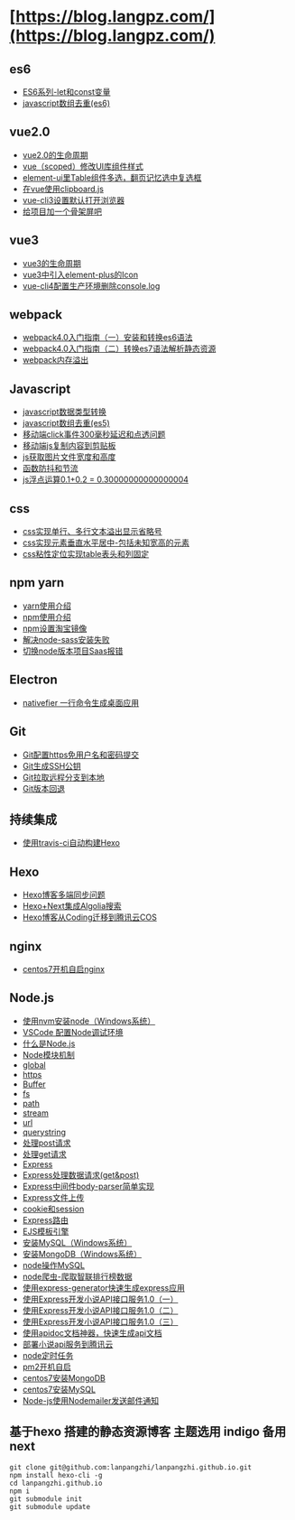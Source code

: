 # [https://blog.langpz.com/](https://blog.langpz.com/)

## es6
- [ES6系列-let和const变量](https://blog.langpz.com/ES6%E7%B3%BB%E5%88%97-let%E5%92%8Cconst%E5%8F%98%E9%87%8F.html)
- [javascript数组去重(es6)](https://blog.langpz.com/javascript%E6%95%B0%E7%BB%84%E5%8E%BB%E9%87%8D-ES6%E7%89%88.html)

## vue2.0
- [vue2.0的生命周期](https://blog.langpz.com/vue的生命周期.html)
- [vue（scoped）修改UI库组件样式](https://blog.langpz.com/vue修改UI库组件样式.html)
- [element-ui里Table组件多选，翻页记忆选中复选框](https://blog.langpz.com/element-ui里Table组件多选，翻页记忆选中复选框.html)
- [在vue使用clipboard.js](https://blog.langpz.com/在vue使用clipboard-js.html)
- [vue-cli3设置默认打开浏览器](https://blog.langpz.com/vue-cli3%E8%AE%BE%E7%BD%AE%E9%BB%98%E8%AE%A4%E6%89%93%E5%BC%80%E6%B5%8F%E8%A7%88%E5%99%A8.html)
- [给项目加一个骨架屏吧](https://blog.langpz.com/%E7%BB%99%E9%A1%B9%E7%9B%AE%E5%8A%A0%E4%B8%80%E4%B8%AA%E9%AA%A8%E6%9E%B6%E5%B1%8F%E5%90%A7.html)

## vue3
- [vue3的生命周期](https://blog.langpz.com/vue3的生命周期.html)
- [vue3中引入element-plus的Icon](https://blog.langpz.com/vue3中引入element-plus的Icon.html)
- [vue-cli4配置生产环境删除console.log](https://blog.langpz.com/vue-cli4配置生产环境删除console-log.html)

## webpack
- [webpack4.0入门指南（一）安装和转换es6语法](https://blog.langpz.com/webpack%E5%85%A5%E9%97%A8%E6%8C%87%E5%8D%97.html)
- [webpack4.0入门指南（二）转换es7语法解析静态资源](https://blog.langpz.com/webpack4-0%E5%85%A5%E9%97%A8%E6%8C%87%E5%8D%97%EF%BC%88%E4%BA%8C%EF%BC%89%E8%BD%AC%E6%8D%A2es7%E8%AF%AD%E6%B3%95%E8%A7%A3%E6%9E%90%E9%9D%99%E6%80%81%E8%B5%84%E6%BA%90.html)
- [webpack内存溢出](https://blog.langpz.com/webpack内存溢出.html)

## Javascript
- [javascript数据类型转换](https://blog.langpz.com/javascript%E6%95%B0%E6%8D%AE%E7%B1%BB%E5%9E%8B%E8%BD%AC%E6%8D%A2.html)
- [javascript数组去重(es5)](https://blog.langpz.com/javascript%E6%95%B0%E7%BB%84%E5%8E%BB%E9%87%8D.html)
- [移动端click事件300毫秒延迟和点透问题](https://blog.langpz.com/%E8%A7%A3%E5%86%B3%E7%A7%BB%E5%8A%A8%E7%AB%AFclick%E4%BA%8B%E4%BB%B6300%E6%AF%AB%E7%A7%92%E5%BB%B6%E8%BF%9F%E5%92%8C%E7%82%B9%E9%80%8F%E9%97%AE%E9%A2%98.html)
- [移动端js复制内容到剪贴板](https://blog.langpz.com/移动端js复制内容到剪贴板.html)
- [js获取图片文件宽度和高度](https://blog.langpz.com/js获取图片文件宽度和高度.html)
- [函数防抖和节流](https://blog.langpz.com/js函数防抖和节流的区别和代码实现.html)
- [js浮点运算0.1+0.2 = 0.30000000000000004](https://blog.langpz.com/js浮点运算0-1-0-2-0-30000000000000004.html)

## css
- [css实现单行、多行文本溢出显示省略号](https://blog.langpz.com/css%E5%AE%9E%E7%8E%B0%E5%8D%95%E8%A1%8C%E3%80%81%E5%A4%9A%E8%A1%8C%E6%96%87%E6%9C%AC%E6%BA%A2%E5%87%BA%E6%98%BE%E7%A4%BA%E7%9C%81%E7%95%A5%E5%8F%B7.html)
- [css实现元素垂直水平居中-包括未知宽高的元素](https://blog.langpz.com/css%E5%AE%9E%E7%8E%B0%E5%85%83%E7%B4%A0%E5%9E%82%E7%9B%B4%E5%B1%85%E4%B8%AD-%E5%8C%85%E6%8B%AC%E6%9C%AA%E7%9F%A5%E5%AE%BD%E9%AB%98%E7%9A%84%E5%85%83%E7%B4%A0.html)
- [css粘性定位实现table表头和列固定](https://blog.langpz.com/css%E5%AE%9E%E7%8E%B0table%E8%A1%A8%E5%A4%B4%E5%92%8C%E5%88%97%E5%9B%BA%E5%AE%9A.html)

## npm yarn
- [yarn使用介绍](https://blog.langpz.com/yarn%E4%BD%BF%E7%94%A8%E4%BB%8B%E7%BB%8D.html)
- [npm使用介绍](https://blog.langpz.com/npm%E4%BD%BF%E7%94%A8%E4%BB%8B%E7%BB%8D.html)
- [npm设置淘宝镜像](https://blog.langpz.com/npm%E8%AE%BE%E7%BD%AE%E6%B7%98%E5%AE%9D%E9%95%9C%E5%83%8F.html)
- [解决node-sass安装失败](https://blog.langpz.com/%E8%A7%A3%E5%86%B3node-sass%E5%AE%89%E8%A3%85%E5%A4%B1%E8%B4%A5.html)
- [切换node版本项目Saas报错](https://blog.langpz.com/%E5%88%87%E6%8D%A2node%E7%89%88%E6%9C%AC%E9%A1%B9%E7%9B%AESaas%E6%8A%A5%E9%94%99.html)
## Electron
- [nativefier 一行命令生成桌面应用](https://blog.langpz.com/nativefier-%E4%B8%80%E8%A1%8C%E5%91%BD%E4%BB%A4%E7%94%9F%E6%88%90%E6%A1%8C%E9%9D%A2%E5%BA%94%E7%94%A8.html)
## Git
- [Git配置https免用户名和密码提交](https://blog.langpz.com/Git%E9%85%8D%E7%BD%AEhttps%E5%85%8D%E7%94%A8%E6%88%B7%E5%90%8D%E5%92%8C%E5%AF%86%E7%A0%81%E6%8F%90%E4%BA%A4.html)
- [Git生成SSH公钥](https://blog.langpz.com/Git%E7%94%9F%E6%88%90SSH%E5%85%AC%E9%92%A5.html)
- [Git拉取远程分支到本地](https://blog.langpz.com/Git拉取远程分支到本地.html)
- [Git版本回退](https://blog.langpz.com/Git版本回退.html)

## 持续集成
- [使用travis-ci自动构建Hexo](https://blog.langpz.com/%E4%BD%BF%E7%94%A8travis-ci%E8%87%AA%E5%8A%A8%E6%9E%84%E5%BB%BAHexo.html)

## Hexo
- [Hexo博客多端同步问题](https://blog.langpz.com/Hexo%E5%8D%9A%E5%AE%A2%E5%A4%9A%E7%AB%AF%E5%90%8C%E6%AD%A5%E9%97%AE%E9%A2%98.html)
- [Hexo+Next集成Algolia搜索](https://blog.langpz.com/Hexo-Next%E9%9B%86%E6%88%90Algolia%E6%90%9C%E7%B4%A2.html)
- [Hexo博客从Coding迁移到腾讯云COS](https://blog.langpz.com/Hexo博客从Coding迁移到腾讯云COS.html)

## nginx
- [centos7开机自启nginx](https://blog.langpz.com/centos7开机自启nginx.html)

## Node.js
- [使用nvm安装node（Windows系统）](https://blog.langpz.com/nvm%E7%AE%A1%E7%90%86node-js%E7%89%88%E6%9C%AC%EF%BC%88Windows%E7%B3%BB%E7%BB%9F%EF%BC%89.html)
- [VSCode 配置Node调试环境](https://blog.langpz.com/VSCode-%E9%85%8D%E7%BD%AENode%E8%B0%83%E8%AF%95%E7%8E%AF%E5%A2%83.html)
- [什么是Node.js](https://blog.langpz.com/%E4%BB%80%E4%B9%88%E6%98%AFNode-js.html)
- [Node模块机制](https://blog.langpz.com/Node%E6%A8%A1%E5%9D%97%E6%9C%BA%E5%88%B6.html)
- [global](https://blog.langpz.com/global%E5%AF%B9%E8%B1%A1.html)
- [https](https://blog.langpz.com/https%E6%A8%A1%E5%9D%97.html)
- [Buffer](https://blog.langpz.com/Buffer%E5%AF%B9%E8%B1%A1.html)
- [fs](https://blog.langpz.com/fs%E6%A8%A1%E5%9D%97.html)
- [path](https://blog.langpz.com/path%E6%A8%A1%E5%9D%97.html)
- [stream](https://blog.langpz.com/stream%E6%A8%A1%E5%9D%97.html)
- [url](https://blog.langpz.com/url%E6%A8%A1%E5%9D%97.html)
- [querystring](https://blog.langpz.com/querystring%E6%A8%A1%E5%9D%97.html)
- [处理post请求](https://blog.langpz.com/node%E5%A4%84%E7%90%86%E5%89%8D%E5%8F%B0post%E8%AF%B7%E6%B1%82.html)
- [处理get请求](https://blog.langpz.com/node%E5%A4%84%E7%90%86%E5%89%8D%E5%8F%B0get%E8%AF%B7%E6%B1%82.html)
- [Express](https://blog.langpz.com/express%E7%AE%80%E5%8D%95%E5%85%A5%E5%9D%91.html)
- [Express处理数据请求(get&post)](https://blog.langpz.com/Express%E5%A4%84%E7%90%86%E6%95%B0%E6%8D%AE%E8%AF%B7%E6%B1%82.html)
- [Express中间件body-parser简单实现](https://blog.langpz.com/Express%E4%B8%AD%E9%97%B4%E4%BB%B6body-parser%E7%AE%80%E5%8D%95%E5%AE%9E%E7%8E%B0.html)
- [Express文件上传](https://blog.langpz.com/Express%E6%96%87%E4%BB%B6%E4%B8%8A%E4%BC%A0.html)
- [cookie和session](https://blog.langpz.com/Express%E6%A1%86%E6%9E%B6cookie%E5%92%8Csession.html)
- [Express路由](https://blog.langpz.com/Express%E8%B7%AF%E7%94%B1.html)
- [EJS模板引擎](https://blog.langpz.com/ejs%E6%A8%A1%E6%9D%BF%E5%BC%95%E6%93%8E.html)
- [安装MySQL（Windows系统）](https://blog.langpz.com/Windows%E4%B8%8B%E5%AE%89%E8%A3%85MySQL.html)
- [安装MongoDB（Windows系统）](https://blog.langpz.com/Windows%E4%B8%8B%E5%AE%89%E8%A3%85MongoDB.html)
- [node操作MySQL](https://blog.langpz.com/node%E8%BF%9E%E6%8E%A5MySQL.html)
- [node爬虫-爬取智联排行榜数据](https://blog.langpz.com/node%E7%88%AC%E8%99%AB.html)
- [使用express-generator快速生成express应用](https://blog.langpz.com/%E4%BD%BF%E7%94%A8express-generator%E5%BF%AB%E9%80%9F%E7%94%9F%E6%88%90express%E5%BA%94%E7%94%A8.html)
- [使用Express开发小说API接口服务1.0（一）](https://blog.langpz.com/%E4%BD%BF%E7%94%A8Express%E5%BC%80%E5%8F%91%E5%B0%8F%E8%AF%B4API%E6%8E%A5%E5%8F%A3%E6%9C%8D%E5%8A%A1.html)
- [使用Express开发小说API接口服务1.0（二）](https://blog.langpz.com/%E4%BD%BF%E7%94%A8Express%E5%BC%80%E5%8F%91%E5%B0%8F%E8%AF%B4API%E6%8E%A5%E5%8F%A3%E6%9C%8D%E5%8A%A1-%E4%BA%8C.html)
- [使用Express开发小说API接口服务1.0（三）](https://blog.langpz.com/%E4%BD%BF%E7%94%A8Express%E5%BC%80%E5%8F%91%E5%B0%8F%E8%AF%B4API%E6%8E%A5%E5%8F%A3%E6%9C%8D%E5%8A%A11-0%EF%BC%88%E4%B8%89%EF%BC%89.html)
- [使用apidoc文档神器，快速生成api文档](https://blog.langpz.com/%E4%BD%BF%E7%94%A8apidoc%E6%96%87%E6%A1%A3%E7%A5%9E%E5%99%A8%EF%BC%8C%E5%BF%AB%E9%80%9F%E7%94%9F%E6%88%90api%E6%96%87%E6%A1%A3.html)
- [部署小说api服务到腾讯云](https://blog.langpz.com/%E9%83%A8%E7%BD%B2%E5%B0%8F%E8%AF%B4api%E6%9C%8D%E5%8A%A1%E5%88%B0%E8%85%BE%E8%AE%AF%E4%BA%91.html)
- [node定时任务](https://blog.langpz.com/node%E5%AE%9A%E6%97%B6%E4%BB%BB%E5%8A%A1.html)
- [pm2开机自启](https://blog.langpz.com/pm2开机自启.html)
- [centos7安装MongoDB](https://blog.langpz.com/centos7安装mongodb.html)
- [centos7安装MySQL](https://blog.langpz.com/centos7安装MySQL.html)
- [Node-js使用Nodemailer发送邮件通知](https://blog.langpz.com/Node-js使用Nodemailer发送邮件通知.html)

## 基于hexo 搭建的静态资源博客 主题选用 indigo 备用 next
```
git clone git@github.com:lanpangzhi/lanpangzhi.github.io.git
npm install hexo-cli -g
cd lanpangzhi.github.io
npm i
git submodule init
git submodule update
```
